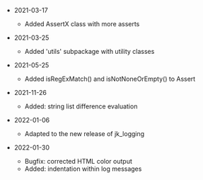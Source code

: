 * 2021-03-17
	* Added AssertX class with more asserts

* 2021-03-25
	* Added 'utils' subpackage with utility classes

* 2021-05-25
	* Added isRegExMatch() and isNotNoneOrEmpty() to Assert

* 2021-11-26
	* Added: string list difference evaluation

* 2022-01-06
	* Adapted to the new release of jk_logging

* 2022-01-30
	* Bugfix: corrected HTML color output
	* Added: indentation within log messages
